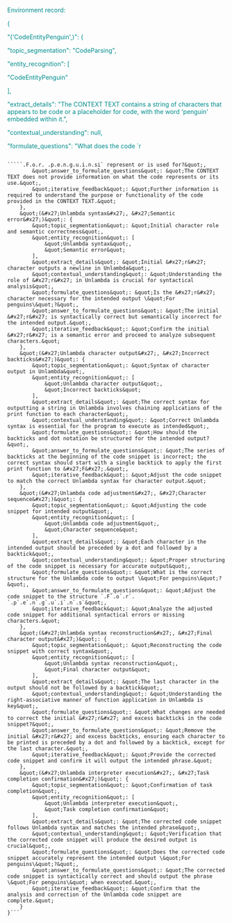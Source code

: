 
<span style='color: darkcyan;'>Environment record:</span>

<span style='color: darkcyan;'>{</span>

<span style='color: darkcyan;'>    &quot;(&#x27;CodeEntityPenguin&#x27;,)&quot;: {</span>

<span style='color: darkcyan;'>        &quot;topic_segmentation&quot;: &quot;CodeParsing&quot;,</span>

<span style='color: darkcyan;'>        &quot;entity_recognition&quot;: [</span>

<span style='color: darkcyan;'>            &quot;CodeEntityPenguin&quot;</span>

<span style='color: darkcyan;'>        ],</span>

<span style='color: darkcyan;'>        &quot;extract_details&quot;: &quot;The CONTEXT TEXT contains a string of characters that appears to be code or a placeholder for code, with the word &#x27;penguin&#x27; embedded within it.&quot;,</span>

<span style='color: darkcyan;'>        &quot;contextual_understanding&quot;: null,</span>

<span style='color: darkcyan;'>        &quot;formulate_questions&quot;: &quot;What does the code `r</span>

``````

`````.F.o.r. .p.e.n.g.u.i.n.si` represent or is used for?&quot;,
        &quot;answer_to_formulate_questions&quot;: &quot;The CONTEXT TEXT does not provide information on what the code represents or its use.&quot;,
        &quot;iterative_feedback&quot;: &quot;Further information is required to understand the purpose or functionality of the code provided in the CONTEXT TEXT.&quot;
    },
    &quot;(&#x27;Unlambda syntax&#x27;, &#x27;Semantic error&#x27;)&quot;: {
        &quot;topic_segmentation&quot;: &quot;Initial character role and semantic correctness&quot;,
        &quot;entity_recognition&quot;: [
            &quot;Unlambda syntax&quot;,
            &quot;Semantic error&quot;
        ],
        &quot;extract_details&quot;: &quot;Initial &#x27;r&#x27; character outputs a newline in Unlambda&quot;,
        &quot;contextual_understanding&quot;: &quot;Understanding the role of &#x27;r&#x27; in Unlambda is crucial for syntactical analysis&quot;,
        &quot;formulate_questions&quot;: &quot;Is the &#x27;r&#x27; character necessary for the intended output \&quot;For penguins\&quot;?&quot;,
        &quot;answer_to_formulate_questions&quot;: &quot;The initial &#x27;r&#x27; is syntactically correct but semantically incorrect for the intended output.&quot;,
        &quot;iterative_feedback&quot;: &quot;Confirm the initial &#x27;r&#x27; is a semantic error and proceed to analyze subsequent characters.&quot;
    },
    &quot;(&#x27;Unlambda character output&#x27;, &#x27;Incorrect backticks&#x27;)&quot;: {
        &quot;topic_segmentation&quot;: &quot;Syntax of character output in Unlambda&quot;,
        &quot;entity_recognition&quot;: [
            &quot;Unlambda character output&quot;,
            &quot;Incorrect backticks&quot;
        ],
        &quot;extract_details&quot;: &quot;The correct syntax for outputting a string in Unlambda involves chaining applications of the print function to each character&quot;,
        &quot;contextual_understanding&quot;: &quot;Correct Unlambda syntax is essential for the program to execute as intended&quot;,
        &quot;formulate_questions&quot;: &quot;How should the backticks and dot notation be structured for the intended output?&quot;,
        &quot;answer_to_formulate_questions&quot;: &quot;The series of backticks at the beginning of the code snippet is incorrect; the correct syntax should start with a single backtick to apply the first print function to &#x27;F&#x27;.&quot;,
        &quot;iterative_feedback&quot;: &quot;Adjust the code snippet to match the correct Unlambda syntax for character output.&quot;
    },
    &quot;(&#x27;Unlambda code adjustment&#x27;, &#x27;Character sequence&#x27;)&quot;: {
        &quot;topic_segmentation&quot;: &quot;Adjusting the code snippet for intended output&quot;,
        &quot;entity_recognition&quot;: [
            &quot;Unlambda code adjustment&quot;,
            &quot;Character sequence&quot;
        ],
        &quot;extract_details&quot;: &quot;Each character in the intended output should be preceded by a dot and followed by a backtick&quot;,
        &quot;contextual_understanding&quot;: &quot;Proper structuring of the code snippet is necessary for accurate output&quot;,
        &quot;formulate_questions&quot;: &quot;What is the correct structure for the Unlambda code to output \&quot;For penguins\&quot;?&quot;,
        &quot;answer_to_formulate_questions&quot;: &quot;Adjust the code snippet to the structure `.F`.o`.r`. `.p`.e`.n`.g`.u`.i`.n`.s`&quot;,
        &quot;iterative_feedback&quot;: &quot;Analyze the adjusted code snippet for additional syntactical errors or missing characters.&quot;
    },
    &quot;(&#x27;Unlambda syntax reconstruction&#x27;, &#x27;Final character output&#x27;)&quot;: {
        &quot;topic_segmentation&quot;: &quot;Reconstructing the code snippet with correct syntax&quot;,
        &quot;entity_recognition&quot;: [
            &quot;Unlambda syntax reconstruction&quot;,
            &quot;Final character output&quot;
        ],
        &quot;extract_details&quot;: &quot;The last character in the output should not be followed by a backtick&quot;,
        &quot;contextual_understanding&quot;: &quot;Understanding the right-associative manner of function application in Unlambda is key&quot;,
        &quot;formulate_questions&quot;: &quot;What changes are needed to correct the initial &#x27;r&#x27; and excess backticks in the code snippet?&quot;,
        &quot;answer_to_formulate_questions&quot;: &quot;Remove the initial &#x27;r&#x27; and excess backticks, ensuring each character to be printed is preceded by a dot and followed by a backtick, except for the last character.&quot;,
        &quot;iterative_feedback&quot;: &quot;Provide the corrected code snippet and confirm it will output the intended phrase.&quot;
    },
    &quot;(&#x27;Unlambda interpreter execution&#x27;, &#x27;Task completion confirmation&#x27;)&quot;: {
        &quot;topic_segmentation&quot;: &quot;Confirmation of task completion&quot;,
        &quot;entity_recognition&quot;: [
            &quot;Unlambda interpreter execution&quot;,
            &quot;Task completion confirmation&quot;
        ],
        &quot;extract_details&quot;: &quot;The corrected code snippet follows Unlambda syntax and matches the intended phrase&quot;,
        &quot;contextual_understanding&quot;: &quot;Verification that the corrected code snippet will produce the desired output is crucial&quot;,
        &quot;formulate_questions&quot;: &quot;Does the corrected code snippet accurately represent the intended output \&quot;For penguins\&quot;?&quot;,
        &quot;answer_to_formulate_questions&quot;: &quot;The corrected code snippet is syntactically correct and should output the phrase \&quot;For penguins\&quot; when executed.&quot;,
        &quot;iterative_feedback&quot;: &quot;Confirm that the analysis and correction of the Unlambda code snippet are complete.&quot;
    }
}```
